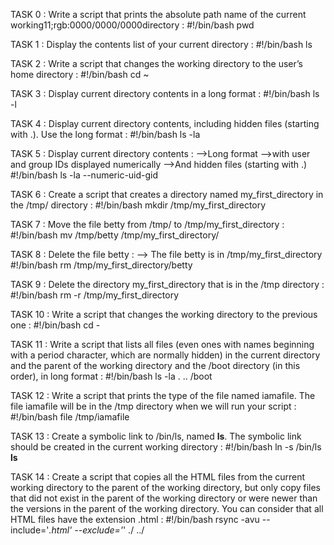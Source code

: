 TASK 0 : Write a script that prints the absolute path name of the current working11;rgb:0000/0000/0000directory :
#!/bin/bash
pwd

TASK 1 : Display the contents list of your current directory :
#!/bin/bash
ls

TASK 2 : Write a script that changes the working directory to the user’s home directory :
#!/bin/bash
cd ~

TASK 3 : Display current directory contents in a long format :
#!/bin/bash
ls -l

TASK 4 : Display current directory contents, including hidden files (starting with .). Use the long format :
#!/bin/bash
ls -la

TASK 5 : Display current directory contents :
-->Long format
-->with user and group IDs displayed numerically
-->And hidden files (starting with .)
#!/bin/bash
ls -la --numeric-uid-gid

TASK 6 : Create a script that creates a directory named my_first_directory in the /tmp/ directory :
#!/bin/bash
mkdir /tmp/my_first_directory

TASK 7 : Move the file betty from /tmp/ to /tmp/my_first_directory :
#!/bin/bash
mv /tmp/betty /tmp/my_first_directory/

TASK 8 : Delete the file betty :
--> The file betty is in /tmp/my_first_directory
#!/bin/bash
rm /tmp/my_first_directory/betty

TASK 9 : Delete the directory my_first_directory that is in the /tmp directory :
#!/bin/bash
rm -r /tmp/my_first_directory

TASK 10 : Write a script that changes the working directory to the previous one :
#!/bin/bash
cd -

TASK 11 : Write a script that lists all files (even ones with names beginning with a period character, which are normally hidden) in the current directory and the parent of the working directory and the /boot directory (in this order), in long format :
#!/bin/bash
ls -la . .. /boot

TASK 12 : Write a script that prints the type of the file named iamafile. The file iamafile will be in the /tmp directory when we will run your script :
#!/bin/bash
file /tmp/iamafile

TASK 13 : Create a symbolic link to /bin/ls, named __ls__. The symbolic link should be created in the current working directory :
#!/bin/bash
ln -s /bin/ls __ls__

TASK 14 : Create a script that copies all the HTML files from the current working directory to the parent of the working directory, but only copy files that did not exist in the parent of the working directory or were newer than the versions in the parent of the working directory.
You can consider that all HTML files have the extension .html :
#!/bin/bash
rsync -avu --include='*.html' --exclude='*' ./ ../
